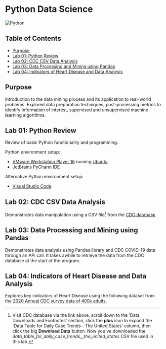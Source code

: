 # Python Data Science
![Python](https://img.shields.io/badge/python-3670A0?style=for-the-badge&logo=python&logoColor=ffdd54)

## Table of Contents
+ [Purpose](https://github.com/mcmunchie/python-data-science#purpose)
+ [Lab 01: Python Review](https://github.com/mcmunchie/python-data-science#example-output)
+ [Lab 02: CDC CSV Data Analysis](https://github.com/mcmunchie/python-data-science#example-output)
+ [Lab 03: Data Processing and Mining using Pandas](https://github.com/mcmunchie/python-data-science#example-output)
+ [Lab 04: Indicators of Heart Disease and Data Analysis](https://github.com/mcmunchie/python-data-science#example-output)

## Purpose
Introduction to the data mining process and its application to real-world problems. Explored data preparation techniques, post-processing metrics to identify information of interest, supervised and unsupervised machine learning algorithms.

## Lab 01: Python Review
Review of basic Python functionality and programming.

Python environment setup:
+ [VMware Workstation Player 16](https://www.vmware.com/products/workstation-player.html) running [Ubuntu](https://ubuntu.com/)
+ [JetBrains PyCharm IDE](https://www.jetbrains.com/pycharm/download/#section=windows)

Alternative Python environment setup:
+ [Visual Studio Code](https://code.visualstudio.com/download)

## Lab 02: CDC CSV Data Analysis
Demonstrates data manipulation using a CSV file[^1] from the [CDC database](https://covid.cdc.gov/covid-data-tracker/#trends_dailycases). 

## Lab 03: Data Processing and Mining using Pandas
Demonstrates data analysis using Pandas library and CDC COVID-19 data through an API call. It takes awhile to retrieve the data from the CDC database at the start of the program.

## Lab 04: Indicators of Heart Disease and Data Analysis
Explores key indicators of Heart Disease using the following dataset from the [2020 Annual CDC survey data of 400k adults](https://www.kaggle.com/datasets/kamilpytlak/personal-key-indicators-of-heart-disease?resource=download).

[^1]: Visit CDC database via the link above, scroll down to the 'Data Downloads and Footnotes' section, click the **plus** icon to expand the 'Data Table for Daily Case Trends - The United States' column, then click the big **Download Data** button. Now you've downloaded the *data_table_for_daily_case_trends__the_united_states* CSV file used in this lab.
